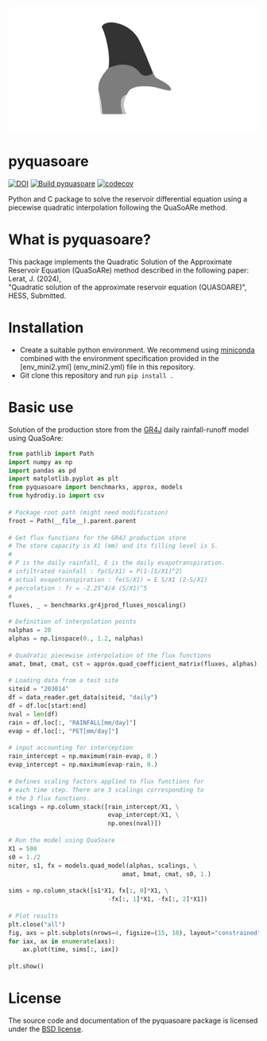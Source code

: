 ![QuaSoaRe](icon.png)

# pyquasoare
 [![DOI](https://zenodo.org/badge/DOI/10.5281/zenodo.13928254.svg)](https://doi.org/10.5281/zenodo.13928254) [![Build pyquasoare](https://github.com/csiro-hydroinformatics/pyquasoare/actions/workflows/python-package-conda.yml/badge.svg)](https://github.com/csiro-hydroinformatics/pyquasoare/actions/workflows/python-package-conda.yml) [![codecov](https://codecov.io/gh/csiro-hydroinformatics/pyquasoare/graph/badge.svg?token=ARBFW69TI3)](https://codecov.io/gh/csiro-hydroinformatics/pyquasoare)

Python and C package to solve the reservoir differential equation using a
piecewise quadratic interpolation following the QuaSoARe method.

# What is pyquasoare?
This package implements the Quadratic Solution of the Approximate Reservoir 
Equation (QuaSoARe) method described in the following paper:
Lerat, J. (2024),  
"Quadratic solution of the approximate reservoir equation (QUASOARE)", HESS, Submitted.

# Installation
- Create a suitable python environment. We recommend using [miniconda](https://docs.conda.io/projects/miniconda/en/latest/) combined with the environment specification provided in the [env\_mini2.yml] (env_mini2.yml) file in this repository.
- Git clone this repository and run `pip install .`

# Basic use
Solution of the production store from the [GR4J](https://www.sciencedirect.com/science/article/pii/S0022169403002257) daily rainfall-runoff model using QuaSoAre:

```python
from pathlib import Path
import numpy as np
import pandas as pd
import matplotlib.pyplot as plt
from pyquasoare import benchmarks, approx, models
from hydrodiy.io import csv

# Package root path (might need modification)
froot = Path(__file__).parent.parent

# Get flux functions for the GR4J production store
# The store capacity is X1 (mm) and its filling level is S. 
#
# P is the daily rainfall, E is the daily evapotranspiration.
# infiltrated rainfall : fp(S/X1) = P(1-[S/X1]^2)
# actual evapotranspiration : fe(S/X1) = E S/X1 (2-S/X1)
# percolation : fr = -2.25^4/4 (S/X1)^5
#
fluxes, _ = benchmarks.gr4jprod_fluxes_noscaling()

# Definition of interpolation points
nalphas = 20
alphas = np.linspace(0., 1.2, nalphas)

# Quadratic piecewise interpolation of the flux functions
amat, bmat, cmat, cst = approx.quad_coefficient_matrix(fluxes, alphas)

# Loading data from a test site
siteid = "203014"
df = data_reader.get_data(siteid, "daily")
df = df.loc[start:end]
nval = len(df)
rain = df.loc[:, "RAINFALL[mm/day]"]
evap = df.loc[:, "PET[mm/day]"]

# input accounting for interception
rain_intercept = np.maximum(rain-evap, 0.)
evap_intercept = np.maximum(evap-rain, 0.)

# Defines scaling factors applied to flux functions for
# each time step. There are 3 scalings corresponding to 
# the 3 flux functions. 
scalings = np.column_stack([rain_intercept/X1, \
                            evap_intercept/X1, \
                            np.ones(nval)])

# Run the model using QuaSoare
X1 = 500
s0 = 1./2
niter, s1, fx = models.quad_model(alphas, scalings, \
                                amat, bmat, cmat, s0, 1.)

sims = np.column_stack([s1*X1, fx[:, 0]*X1, \
                            -fx[:, 1]*X1, -fx[:, 2]*X1])

# Plot results
plt.close("all")
fig, axs = plt.subplots(nrows=4, figsize=(15, 10), layout="constrained")
for iax, ax in enumerate(axs):
    ax.plot(time, sims[:, iax])

plt.show()
```

# License
The source code and documentation of the pyquasoare package is licensed under the
[BSD license](LICENSE.txt).

